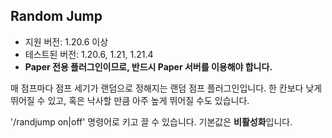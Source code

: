 ## Random Jump

* 지원 버전: 1.20.6 이상
* 테스트된 버전: 1.20.6, 1.21, 1.21.4
* **Paper 전용 플러그인이므로, 반드시 Paper 서버를 이용해야 합니다.**

매 점프마다 점프 세기가 랜덤으로 정해지는 랜덤 점프 플러그인입니다.
한 칸보다 낮게 뛰어질 수 있고, 혹은 낙사할 만큼 아주 높게 뛰어질 수도 있습니다.

\'/randjump on|off\' 명령어로 키고 끌 수 있습니다. 기본값은 **비활성화**입니다.